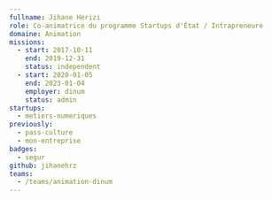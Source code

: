 ```yaml
---
fullname: Jihane Herizi
role: Co-animatrice du programme Startups d'État / Intrapreneure
domaine: Animation
missions:
  - start: 2017-10-11
    end: 2019-12-31
    status: independent
  - start: 2020-01-05
    end: 2023-01-04
    employer: dinum
    status: admin
startups:
  - metiers-numeriques
previously:
  - pass-culture
  - mon-entreprise
badges:
  - segur
github: jihanehrz
teams:
  - /teams/animation-dinum
---
```

